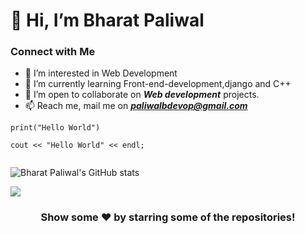 # 👋 Hi, I’m Bharat Paliwal
### Connect with Me 

- 👀 I’m interested in Web Development
- 🌱 I’m currently learning Front-end-development,django and C++
- 💞️ I’m open to collaborate on ***Web development*** projects.
- 📫 Reach me, mail me on ***paliwalbdevop@gmail.com***

```
print("Hello World")

cout << "Hello World" << endl;


```
<!---
bharatpaliwal-169/bharatpaliwal-169 is a ✨ special ✨ repository because its `README.md` (this file) appears on your GitHub profile.
You can click the Preview link to take a look at your changes.
--->
<!--[![Bharat Paliwal's GitHub stats](https://github-readme-stats.vercel.app/api?username=bharatpaliwal-169)](https://github.com/bharatpaliwal-169/github-readme-stats)-->
![Bharat Paliwal's GitHub stats](https://github-readme-stats.vercel.app/api?username=bharatpaliwal-169&show_icons=true&theme=dark)

<a href="https://github.com/bharatpaliwal-169">
  <img align="center" src="https://github-readme-stats.vercel.app/api/top-langs/?username=bharatpaliwal-169&theme=dark" />
</a>
<div align="center">

### Show some ❤️ by starring some of the repositories!

</div>
